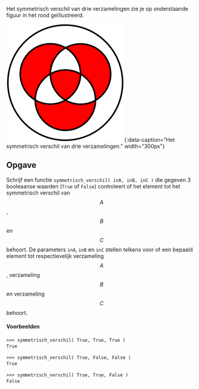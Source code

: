 Het symmetrisch verschil van drie verzamelingen zie je op onderstaande figuur in het rood geïllustreerd.

![Het symmetrisch verschil van drie verzamelingen..](media/Venn.png "Afbeelding door Watchduck op Wikimedia."){:data-caption="Het symmetrisch verschil van drie verzamelingen." width="300px"}

## Opgave
Schrijf een functie `symmetrisch_verschil( inA, inB, inC )` die gegeven 3 booleaanse waarden (`True` of `False`) controleert of het element tot het symmetrisch verschil van $$A$$, $$B$$ en $$C$$ behoort. De parameters `inA`, `inB` en `inC` stellen telkens voor of een bepaald element tot respectievelijk verzameling $$A$$, verzameling $$B$$ en verzameling $$C$$ behoort.

#### Voorbeelden
```
>>> symmetrisch_verschil( True, True, True )
True
```
```
>>> symmetrisch_verschil( True, False, False )
True
```
```
>>> symmetrisch_verschil( True, True, False )
False
```

